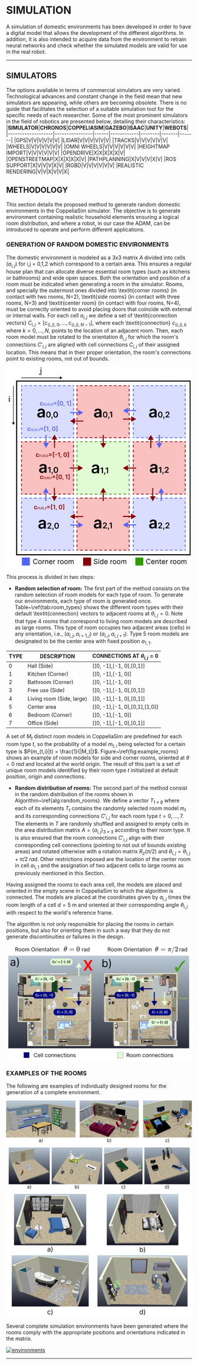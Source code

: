 # SIMULATION


A simulation of domestic environments has been developed in order to have a digital model that allows the development of the different algorithms. In addition, it is also intended to acquire data from the environment to retrain neural networks and check whether the simulated models are valid for use in the real robot. 

***

## SIMULATORS

The options available in terms of commercial simulators are very varied. Technological advances and constant change in the field mean that new simulators are appearing, while others are becoming obsolete. There is no guide that facilitates the selection of a suitable simulation tool for the specific needs of each researcher. Some of the most prominent simulators in the field of robotics are presented below, detailing their characteristics:
|**SIMULATOR**|**CHRONOS**|**COPPELIASIM**|**GAZEBO**|**ISAAC**|**UNITY**|**WEBOTS**|
|-------------------|----------------|------|------------|--------|-------|-------|
|GPS|V|V|V|V|V|V|
|LIDAR|V|V|V|V|V|V|
|TRACKS|V|V|V|V|V|V|
|WHEELS|V|V|V|V|V|V|
|OMNI WHEELS|V|V|V|V|V|V|
|HEIGHTMAP IMPORT|V|V|V|V|V|V|
|OPENDRIVE|X|X|X|X|X|V|
|OPENSTREETMAP|X|X|X|X|X|V|
|PATHPLANNING|X|V|V|V|X|V|
|ROS SUPPORT|X|V|V|V|X|V|
|RGBD|V|V|V|V|V|V|
|REALISTIC RENDERING|V|V|X|V|V|X|


## METHODOLOGY

This section details the proposed method to generate random domestic environments in the CoppeliaSim simulator. The objective is to generate environment containing realistic household elements ensuring a logical room distribution, and where a robot, in our case the ADAM, can be introduced to operate and perform different applications. 


### GENERATION OF RANDOM DOMESTIC ENVIRONMENTS
The domestic environment is modeled as a 3x3 matrix $A$ divided into cells $(a_{i,j})$ for i,j = 0,1,2 which correspond to a certain area. This ensures a regular house plan that can allocate diverse essential room types (such as kitchens or bathrooms) and wide open spaces. Both the orientation and position of a room must be indicated when generating a room in the simulator. Rooms, and specially the outermost ones divided into \textit{corner rooms} (in contact with two rooms, N=2), \textit{side rooms} (in contact with three rooms, N=3) and \textit{center room} (in contact with four rooms, N=4), must be correctly oriented to avoid placing doors that coincide with external or internal walls. For each cell $a_{i,j}$ we define a set of \textit{connection vectors} $C_{i,j} = [c_{(i,j),0},..., c_{(i,j),N-1}]$, where each \textit{connection} $c_{(i,j),k}$ where $k=0,...,N$, points to the location of an adjacent room. Then, each room model must be rotated to the orientation $\theta_{i,j}$ for which the room's connections $C'_{i,j}$ are aligned with cell connections $C_{i,j}$ of their assigned location. This means that in their proper orientation, the room's connections point to existing rooms, not out of bounds.

[![matrix](../fig/1.png)](https://ieeexplore.ieee.org/abstract/document/10535940)

This process is divided in two steps:

* **Random selection of room:** The first part of the method consists on the random selection of room models for each type of room. To generate our environments, each type of room is generated once. Table~\ref{tab:room_types} shows the different room types with their default \textit{connection} vectors to adjacent rooms at $\theta_{i,j} = 0$. Note that type 4 rooms that correspond to living room models are described as large rooms. This type of room occupies two adjacent areas (cells) in any orientation, i.e., $(a_{i,j},a_{i+1,j})$ or $(a_{i,j},a_{i,j+1})$. Type 5 room models are designated to be the center area with fixed position $a_{1,1}$.

|**TYPE**|**DESCRIPTION**|**CONNECTIONS AT $\theta_{i,j}=0$**|
|-------------------|----------------|------|
|0|Hall (Side) |[[0, -1],[-1, 0],[0,1]]|
|1|Kitchen (Corner) |[[0, -1],[-1, 0]]|
|2|Bathroom (Corner)|[[0, -1],[-1, 0]]|
|3|Free use (Side)|[[0, -1],[-1, 0],[0,1]]|
|4|Living room (Side, large)|[[0, -1],[-1, 0],[0,1]]|
|5|Center area|[[0, -1],[-1, 0],[0,1],[1,0]]|
|6|Bedroom (Corner)|[[0, -1],[-1, 0]]|
|7|Office (Side)|[[0, -1],[-1, 0],[0,1]]|


A set of $M_t$ distinct room models in CoppeliaSim are predefined for each room type $t$, so the probability of a model $m_{t,i}$ being selected for a certain type is $P(m_{t,i}|t) = \frac{1}{|M_t|}$. Figure~\ref{fig:example_rooms} shows an example of room models for side and corner rooms, oriented at $\theta = 0\;rad$ and located at the world origin. The result of this part is a set of unique room models identified by their room type $t$ initialized at default position, origin and connections.


* **Random distribution of rooms:**  The second part of the method consist in the random distribution of the rooms shown in Algorithm~\ref{alg:random_rooms}. We define a vector $T_{1 \times 8}$ where each of its elements $T_t$ contains the randomly selected room model $m_{t}$ and its corresponding connections $C'_{i,j}$ for each room type $t=0,...,7$. The elements in $T$ are randomly shuffled and assigned to empty cells in the area distribution matrix $A = (a_{i,j})_{3\times 3}$ according to their room type. It is also ensured that the room connections $C'_{i,j}$ align with their corresponding cell connections (pointing to not out of bounds existing areas) and rotated otherwise with a rotation matrix $R_z(\pi/2)$ and $\theta_{i,j} = \theta_{i,j} + \pi/2 \;rad$. Other restrictions imposed are the location of the center room in cell $a_{1,1}$ and the assignation of two adjacent cells to large rooms as previously mentioned in this Section.

Having assigned the rooms to each area cell, the models are placed and oriented in the empty scene in CoppeliaSim to which the algorithm is connected. The models are placed at the coordinates given by $a_{i,j}$ times the room length of a cell $d = 5$ m and oriented at their corresponding angle $\theta_{i,j}$ with respect to the world's reference frame.

The algorithm is not only responsible for placing the rooms in certain positions, but also for orienting them in such a way that they do not generate discontinuities or failures in the design.


[![example](../fig/7.png)](https://ieeexplore.ieee.org/abstract/document/10535940)

### EXAMPLES OF THE ROOMS

The following are examples of individually designed rooms for the generation of a complete environment.

[![room](../fig/3.png)](https://ieeexplore.ieee.org/abstract/document/10535940)
[![room](../fig/4.png)](https://ieeexplore.ieee.org/abstract/document/10535940)
[![room](../fig/5.png)](https://ieeexplore.ieee.org/abstract/document/10535940)


Several complete simulation environments have been generated where the rooms comply with the appropriate positions and orientations indicated in the matrix.

[![environments](../fig/6.png)](https://ieeexplore.ieee.org/abstract/document/10535940)

***
